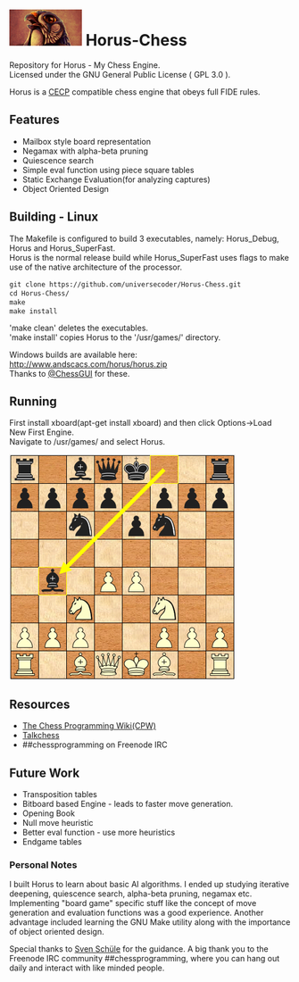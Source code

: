 # ![](./resources/horus_logo.bmp) Horus-Chess
Repository for Horus - My Chess Engine.  
Licensed under the GNU General Public License ( GPL 3.0 ).

Horus is a [CECP](http://www.open-aurec.com/wbforum/WinBoard/engine-intf.html) compatible chess engine that obeys full FIDE rules.

## Features
+ Mailbox style board representation
+ Negamax with alpha-beta pruning
+ Quiescence search
+ Simple eval function using piece square tables
+ Static Exchange Evaluation(for analyzing captures)
+ Object Oriented Design

## Building - Linux
The Makefile is configured to build 3 executables, namely: Horus_Debug, Horus and Horus_SuperFast.  
Horus is the normal release build while Horus_SuperFast uses flags to make use of the native architecture of the processor.  

```
git clone https://github.com/universecoder/Horus-Chess.git
cd Horus-Chess/
make
make install
```
'make clean' deletes the executables.  
'make install' copies Horus to the '/usr/games/' directory.  

Windows builds are available here: http://www.andscacs.com/horus/horus.zip  
Thanks to [@ChessGUI](https://github.com/ChessGUI) for these.  

## Running
First install xboard(apt-get install xboard) and then click Options->Load New First Engine.  
Navigate to /usr/games/ and select Horus.

![User(white) vs. Horus(black)](./resources/Horus_game.png)

## Resources
+ [The Chess Programming Wiki(CPW)](https://chessprogramming.wikispaces.com/)
+ [Talkchess](http://talkchess.com/forum/index.php)
+ ##chessprogramming on Freenode IRC

## Future Work
+ Transposition tables
+ Bitboard based Engine - leads to faster move generation.
+ Opening Book
+ Null move heuristic
+ Better eval function - use more heuristics
+ Endgame tables

### Personal Notes
I built Horus to learn about basic AI algorithms. I ended up studying iterative deepening, quiescence search, alpha-beta pruning, negamax etc. Implementing "board game" specific stuff like the concept of move generation and evaluation functions was a good experience.  Another advantage included learning the GNU Make utility along with the importance of object oriented design.  

Special thanks to [Sven Schüle](https://chessprogramming.wikispaces.com/Sven+Sch%C3%BCle) for the guidance. A big thank you to the Freenode IRC community ##chessprogramming, where you can hang out daily and interact with like minded people.
